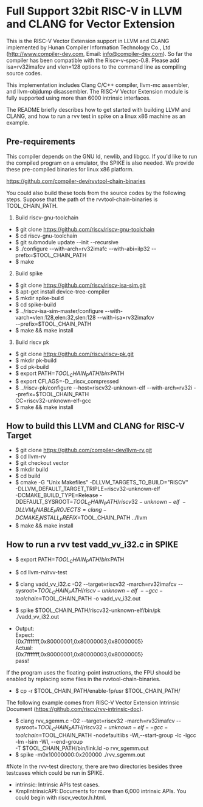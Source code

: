 # Full Support 32bit RISC-V in LLVM and CLANG for Vector Extension
This is the RISC-V Vector Extension support in LLVM and CLANG implemented by Hunan Compiler Information Technology Co., Ltd
(http://www.compiler-dev.com, Email: <info@compiler-dev.com>). So far the compiler has been compatible with the Riscv-v-spec-0.8.
Please add isa=rv32imafcv and vlen=128 options to the command line as compiling source codes.

This implementation includes Clang C/C++ compiler, llvm-mc assembler, and llvm-objdump disassembler. The RISC-V Vector
Extension module is fully supported using more than 6000 intrinsic interfaces.

The README briefly describes how to get started with building LLVM and CLANG, and how to run
a rvv test in spike on a linux x86 machine as an example.

## Pre-requirements

This compiler depends on the GNU ld, newlib, and libgcc. If you'd like to run the compiled program on a
emulator, the SPIKE is also needed. We provide these pre-compiled binaries for linux x86 platform.

https://github.com/compiler-dev/rvvtool-chain-binaries

You could also build these tools from the source codes by the following steps. 
Suppose that the path of the rvvtool-chain-binaries is TOOL_CHAIN_PATH.

1. Build riscv-gnu-toolchain
* $ git clone https://github.com/riscv/riscv-gnu-toolchain
* $ cd riscv-gnu-toolchain
* $ git submodule update --init --recursive
* $ ./configure --with-arch=rv32imafc --with-abi=ilp32 --prefix=$TOOL_CHAIN_PATH
* $ make 

2. Build spike
* $ git clone https://github.com/riscv/riscv-isa-sim.git
* $ apt-get install device-tree-compiler
* $ mkdir spike-build
* $ cd spike-build
* $ ../riscv-isa-sim-master/configure --with-varch=vlen:128,elen:32,slen:128 --with-isa=rv32imafcv \
	--prefix=$TOOL_CHAIN_PATH
* $ make && make install

3. Build riscv pk
* $ git clone https://github.com/riscv/riscv-pk.git
* $ mkdir pk-build
* $ cd pk-build
* $ export PATH=$TOOL_CHAIN_PATH/bin:$PATH
* $ export CFLAGS=-D__riscv_compressed
* $ ../riscv-pk/configure --host=riscv32-unknown-elf --with-arch=rv32i --prefix=$TOOL_CHAIN_PATH \
	CC=riscv32-unknown-elf-gcc
* $ make && make install
 
## How to build this LLVM and CLANG for RISC-V Target
* $ git clone https://github.com/compiler-dev/llvm-rv.git
* $ cd llvm-rv
* $ git checkout vector
* $ mkdir build 
* $ cd build
* $ cmake -G "Unix Makefiles" -DLLVM_TARGETS_TO_BUILD="RISCV" \
	-DLLVM_DEFAULT_TARGET_TRIPLE=riscv32-unknown-elf \
	-DCMAKE_BUILD_TYPE=Release -DDEFAULT_SYSROOT=$TOOL_CHAIN_PATH/riscv32-unknown-elf \
	-DLLVM_ENABLE_PROJECTS=clang -DCMAKE_INSTALL_PREFIX=$TOOL_CHAIN_PATH ../llvm
* $ make && make install

## How to run a rvv test vadd_vv_i32.c in SPIKE  
* $ export PATH=$TOOL_CHAIN_PATH/bin:$PATH  
* $ cd llvm-rv/rvv-test
* $ clang vadd_vv_i32.c -O2 --target=riscv32 -march=rv32imafcv --sysroot=$TOOL_CHAIN_PATH/riscv-unknown-elf \
	--gcc-toolchain=$TOOL_CHAIN_PATH -o vadd_vv_i32.out  
* $ spike $TOOL_CHAIN_PATH/riscv32-unknown-elf/bin/pk ./vadd_vv_i32.out

* Output:  
	Expect:  
	{0x7fffffff,0x80000001,0x80000003,0x80000005}  
	Actual:  
	{0x7fffffff,0x80000001,0x80000003,0x80000005}  
	pass!  

If the program uses the floating-point instructions, the FPU should be enabled by replacing some files in the rvvtool-chain-binaries.

* $ cp -r $TOOL_CHAIN_PATH/enable-fp/usr $TOOL_CHAIN_PATH/

The following example comes from RISC-V Vector Extension Intrinsic Document (https://github.com/riscv/rvv-intrinsic-doc).

* $ clang rvv_sgemm.c -O2 --target=riscv32 -march=rv32imafcv --sysroot=$TOOL_CHAIN_PATH/riscv32-unknown-elf 
	--gcc-toolchain=$TOOL_CHAIN_PATH -nodefaultlibs -Wl,--start-group -lc -lgcc -lm -lsim -Wl, --end-group \
	-T $TOOL_CHAIN_PATH/bin/link.ld -o rvv_sgemm.out
* $ spike -m0x10000000:0x200000 ./rvv_sgemm.out

#Note
In the rvv-test directory, there are two directories besides three testcases which could be run in SPIKE. 
* intrinsic: Intrinsic APIs test cases.
* KmplIntrinsicAPI: Documents for more than 6,000 intrinsic APIs. You could begin with riscv_vector.h.html.	
